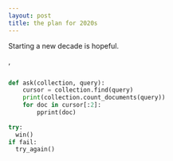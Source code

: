 ```yaml
---
layout: post
title: the plan for 2020s
---
```


Starting a new decade is hopeful.


<script src="https://gist.github.com/selimslab/8e80403b84c635e87bbf4e03455b9306.js"></script>,


```python

def ask(collection, query):
    cursor = collection.find(query)
    print(collection.count_documents(query))
    for doc in cursor[:2]:
        pprint(doc)
        
try:
  win()
if fail:
  try_again()

```
